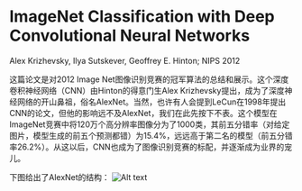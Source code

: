 # ImageNet Classification with Deep Convolutional Neural Networks #
Alex Krizhevsky, Ilya Sutskever, Geoffrey E. Hinton; NIPS 2012

这篇论文是对2012 Image Net图像识别竞赛的冠军算法的总结和展示。这个深度卷积神经网络（CNN）由Hinton的得意门生Alex Krizhevsky提出，成为了深度神经网络的开山鼻祖，俗名AlexNet。当然，也许有人会提到LeCun在1998年提出CNN的论文，但他的影响远不及AlexNet，我们在此先按下不表。这个模型在ImageNet竞赛中将120万个高分辨率图像分为了1000类，其前五分错率（对给定图片，模型生成的前五个预测都错）为15.4%，远远高于第二名的模型（前五分错率26.2%）。从这以后，CNN也成为了图像识别竞赛的标配，并逐渐成为业界的宠儿。

下图给出了AlexNet的结构：
![Alt text](neural_language_model.png)